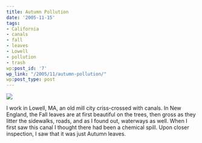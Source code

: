 ```yaml
---
title: Autumn Pollution
date: '2005-11-15'
tags:
- California
- canals
- fall
- leaves
- Lowell
- pollution
- trash
wp:post_id: '7'
wp_link: "/2005/11/autumn-pollution/"
wp:post_type: post
---
```


  [ ![](http://static.flickr.com/28/63668304_3271637f31_m.jpg) ](http://www.flickr.com/photos/atomicworkshop/63668304/)

I work in Lowell, MA, an old mill city criss-crossed with canals. In New England, the Fall leaves are at first beautiful on the trees, then gross as they litter the sidewalks, roads, and as I found out, waterways as well. When I first saw this canal I thought there had been a chemical spill. Upon closer inspection, I saw that it was just Autumn leaves.

